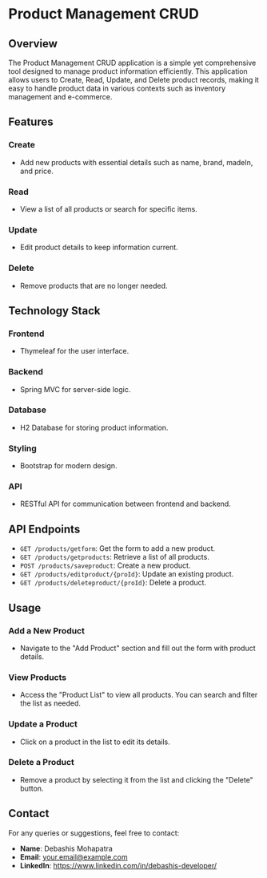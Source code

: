 # Product Management CRUD

## Overview
The Product Management CRUD application is a simple yet comprehensive tool designed to manage product information efficiently. This application allows users to Create, Read, Update, and Delete product records, making it easy to handle product data in various contexts such as inventory management and e-commerce.

## Features
### Create
- Add new products with essential details such as name, brand, madeIn, and price.

### Read
- View a list of all products or search for specific items.

### Update
- Edit product details to keep information current.

### Delete
- Remove products that are no longer needed.

## Technology Stack
### Frontend
- Thymeleaf for the user interface.

### Backend
- Spring MVC for server-side logic.

### Database
- H2 Database for storing product information.

### Styling
- Bootstrap for modern design.

### API
- RESTful API for communication between frontend and backend.

## API Endpoints
- `GET /products/getform`: Get the form to add a new product.
- `GET /products/getproducts`: Retrieve a list of all products.
- `POST /products/saveproduct`: Create a new product.
- `GET /products/editproduct/{proId}`: Update an existing product.
- `GET /products/deleteproduct/{proId}`: Delete a product.

## Usage
### Add a New Product
- Navigate to the "Add Product" section and fill out the form with product details.

### View Products
- Access the "Product List" to view all products. You can search and filter the list as needed.

### Update a Product
- Click on a product in the list to edit its details.

### Delete a Product
- Remove a product by selecting it from the list and clicking the "Delete" button.

## Contact
For any queries or suggestions, feel free to contact:
- **Name**: Debashis Mohapatra
- **Email**: your.email@example.com
- **LinkedIn**: https://www.linkedin.com/in/debashis-developer/
